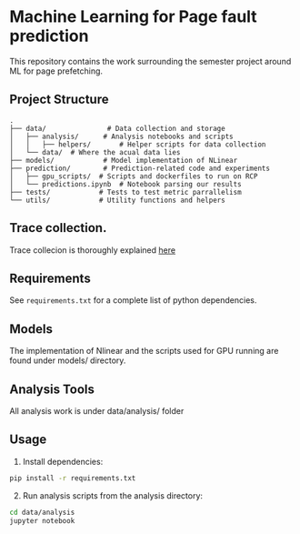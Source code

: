 # Machine Learning for Page fault prediction

This repository contains the work surrounding the semester project around ML for page prefetching.

## Project Structure

```
.
├── data/               # Data collection and storage
│   ├── analysis/      # Analysis notebooks and scripts
│   │   ├── helpers/       # Helper scripts for data collection
│   └── data/  # Where the acual data lies
├── models/            # Model implementation of NLinear
├── prediction/        # Prediction-related code and experiments
│   ├── gpu_scripts/  # Scripts and dockerfiles to run on RCP
│   └── predictions.ipynb  # Notebook parsing our results
├── tests/            # Tests to test metric parrallelism
└── utils/            # Utility functions and helpers
```

## Trace collection.
Trace collecion is thoroughly explained [here](data/data/fltrace.md)

## Requirements

See `requirements.txt` for a complete list of python dependencies.

## Models

The implementation of Nlinear and the scripts used for GPU running are found under models/ directory.

## Analysis Tools

All analysis work is under data/analysis/ folder

## Usage

1. Install dependencies:
```bash
pip install -r requirements.txt
```

2. Run analysis scripts from the analysis directory:
```bash
cd data/analysis
jupyter notebook
```